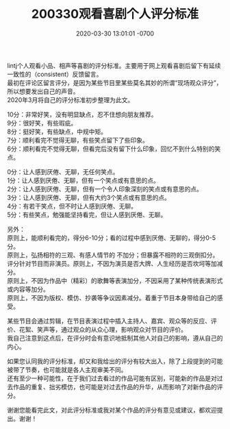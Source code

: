 ﻿---
layout: post
title:  "200330观看喜剧个人评分标准"
date:   2020-03-30 13:01:01 -0700
categories: reviews
---
lintj个人观看小品、相声等喜剧的评分标准。主要用于网上观看喜剧后留下有延续一致性的（consistent）反馈留言。  
最初在评论区留言评分，是因为某些节目里某些莫名其妙的所谓“现场观众评分”，所以想要发出自己的声音。  
2020年3月将自己的评分标准初步整理为此文。  
  
10分：非常好笑，没有明显缺点，忍不住想向朋友推荐。  
9分：很好笑，有些瑕疵。  
8分：挺好笑，有些缺点，中规中矩。  
7分：顺利看完不觉得无聊，有些笑点留下了些印象。  
6分：顺利看完不觉得无聊，但看完后没有留下什么印象，回忆不到什么特别的笑点。  
  
0分：让人感到厌倦、无聊，无任何笑点。   
1分：让人感到厌倦、无聊，但有一个笑点或有意思的点。  
2分：让人感到厌倦、无聊，但有一个令人印象深刻的笑点或有意思的点。  
3分：让人感到厌倦、无聊，但有大约3个笑点或有意思的点。  
4分：有若干笑点，但不时让人感到厌倦、无聊。  
5分：有些笑点，勉强能坚持看完，但让人感到厌倦、无聊。  
  
另外：  
原则上，能顺利看完的，得分6-10分；看的过程中感到厌倦、无聊的，得分0-5分。  
原则上，弘扬相符的三观、有感人情节的 不加分；但暴露不相符的三观倒扣分。  
评分针对节目而非演员。原则上，不因为演员是否大牌、人生经历是否坎坷等加减分。  
原则上，不因为作品中（精彩）的歌舞等表演加分，不因采用了某种传统表演形式或内容等加分。  
原则上，不因为版权、模仿、抄袭等争议因素减分。着重于节目本身带给自己的感受。  
    
某些节目会通过剪辑，在节目表演过程中插入主持人、嘉宾、观众等的反应、评价、花絮、笑声等，通过观众的从众心理，影响观众对节目的评价。  
我自己注意到这点后，在评分时会有意识地抵制其他人对自己的影响，遵从自己的内心。  
  
如果您认同我的评分标准，却又和我给出的评分有较大出入，除了上段提到的可能被带了节奏，也可能就是各人主观审美不同。  
还有至少一种可能性，在于我们过去看过的作品可能有区别，可能新的作品是对过去作品的重复、拙劣模仿，也可能是对过去作品的升华，从而影响了对新作品的评分。    
  
谢谢您能看完此文，对此评分标准或我对某个作品的评分有意见或建议，都欢迎提出。谢谢！